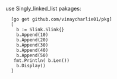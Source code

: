 

use Singly_linked_list pakages:


      [go get github.com/vinaycharlie01/pkg]
      [
        b := Slink.Slink{}
	    b.Append(10)
	    b.Append(20)
        b.Append(30)
        b.Append(40)
        b.Append(50)
       fmt.Println( b.Len())
        b.Display()
      ]